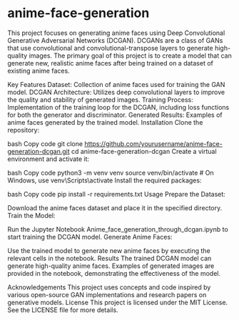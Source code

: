 # anime-face-generation
This project focuses on generating anime faces using Deep Convolutional Generative Adversarial Networks (DCGAN). DCGANs are a class of GANs that use convolutional and convolutional-transpose layers to generate high-quality images. The primary goal of this project is to create a model that can generate new, realistic anime faces after being trained on a dataset of existing anime faces.

Key Features Dataset: Collection of anime faces used for training the GAN model. DCGAN Architecture: Utilizes deep convolutional layers to improve the quality and stability of generated images. Training Process: Implementation of the training loop for the DCGAN, including loss functions for both the generator and discriminator. Generated Results: Examples of anime faces generated by the trained model. Installation Clone the repository:

bash Copy code git clone https://github.com/yourusername/anime-face-generation-dcgan.git cd anime-face-generation-dcgan Create a virtual environment and activate it:

bash Copy code python3 -m venv venv source venv/bin/activate # On Windows, use venv\Scripts\activate Install the required packages:

bash Copy code pip install -r requirements.txt Usage Prepare the Dataset:

Download the anime faces dataset and place it in the specified directory. Train the Model:

Run the Jupyter Notebook Anime_face_generation_through_dcgan.ipynb to start training the DCGAN model. Generate Anime Faces:

Use the trained model to generate new anime faces by executing the relevant cells in the notebook. Results The trained DCGAN model can generate high-quality anime faces. Examples of generated images are provided in the notebook, demonstrating the effectiveness of the model.

Acknowledgements This project uses concepts and code inspired by various open-source GAN implementations and research papers on generative models. License This project is licensed under the MIT License. See the LICENSE file for more details.
